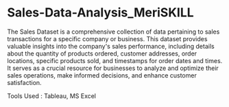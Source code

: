 # Sales-Data-Analysis_MeriSKILL
The Sales Dataset is a comprehensive collection of data pertaining to sales transactions for a specific company or business. 
This dataset provides valuable insights into the company's sales performance, 
including details about the quantity of products ordered, customer addresses, order locations, specific products sold, and timestamps for order dates and times. 
It serves as a crucial resource for businesses to analyze and optimize their sales operations, make informed decisions, and enhance customer satisfaction.

Tools Used : Tableau, MS Excel
